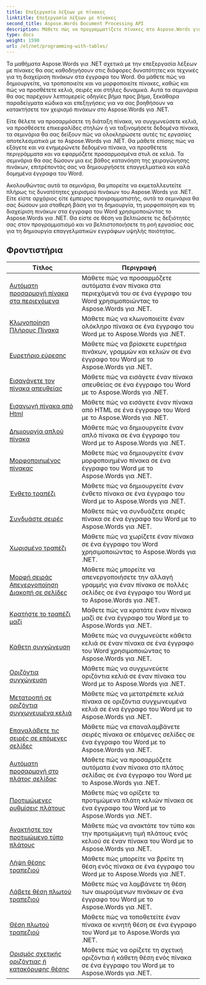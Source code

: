 ```yaml
---
title: Επεξεργασία λέξεων με πίνακες
linktitle: Επεξεργασία λέξεων με πίνακες
second_title: Aspose.Words Document Processing API
description: Μάθετε πώς να προγραμματίζετε πίνακες στο Aspose.Words για .NET. Μάθετε πώς να δημιουργείτε, να χειρίζεστε και να μορφοποιείτε πίνακες στα έγγραφά σας στο Word με οδηγίες βήμα προς βήμα και παραδείγματα κώδικα C#.
type: docs
weight: 1590
url: /el/net/programming-with-tables/
---
```

Τα μαθήματα Aspose.Words για .NET σχετικά με την επεξεργασία λέξεων με πίνακες θα σας καθοδηγήσουν στις διάφορες δυνατότητες και τεχνικές για τη διαχείριση πινάκων στα έγγραφα του Word. Θα μάθετε πώς να δημιουργείτε, να τροποποιείτε και να μορφοποιείτε πίνακες, καθώς και πώς να προσθέτετε κελιά, σειρές και στήλες δυναμικά. Αυτά τα σεμινάρια θα σας παρέχουν λεπτομερείς οδηγίες βήμα προς βήμα, ξεκάθαρα παραδείγματα κώδικα και επεξηγήσεις για να σας βοηθήσουν να κατακτήσετε τον χειρισμό πινάκων στο Aspose.Words για .NET.

Είτε θέλετε να προσαρμόσετε τη διάταξη πίνακα, να συγχωνεύσετε κελιά, να προσθέσετε επικεφαλίδες στηλών ή να ταξινομήσετε δεδομένα πίνακα, τα σεμινάρια θα σας δείξουν πώς να ολοκληρώσετε αυτές τις εργασίες αποτελεσματικά με το Aspose.Words για .NET. Θα μάθετε επίσης πώς να εξάγετε και να ενημερώνετε δεδομένα πίνακα, να προσθέτετε περιγράμματα και να εφαρμόζετε προσαρμοσμένα στυλ σε κελιά. Τα σεμινάρια θα σας δώσουν μια εις βάθος κατανόηση της χειραγώγησης πινάκων, επιτρέποντάς σας να δημιουργήσετε επαγγελματικά και καλά δομημένα έγγραφα του Word.

Ακολουθώντας αυτά τα σεμινάρια, θα μπορείτε να εκμεταλλευτείτε πλήρως τις δυνατότητες χειρισμού πινάκων του Aspose.Words για .NET. Είτε είστε αρχάριος είτε έμπειρος προγραμματιστής, αυτά τα σεμινάρια θα σας δώσουν μια σταθερή βάση για τη δημιουργία, τη μορφοποίηση και τη διαχείριση πινάκων στα έγγραφα του Word χρησιμοποιώντας το Aspose.Words για .NET. Θα είστε σε θέση να βελτιώσετε τις δεξιότητές σας στον προγραμματισμό και να βελτιστοποιήσετε τη ροή εργασίας σας για τη δημιουργία επαγγελματικών εγγράφων υψηλής ποιότητας.

 ## Φροντιστήρια
| Τίτλος | Περιγραφή |
| --- | --- |
| [Αυτόματη προσαρμογή πίνακα στα περιεχόμενα](./auto-fit-table-to-contents/) | Μάθετε πώς να προσαρμόζετε αυτόματα έναν πίνακα στα περιεχόμενά του σε ένα έγγραφο του Word χρησιμοποιώντας το Aspose.Words για .NET. |
| [Κλωνοποίηση Πλήρους Πίνακα](./clone-complete-table/) | Μάθετε πώς να κλωνοποιείτε έναν ολόκληρο πίνακα σε ένα έγγραφο του Word με το Aspose.Words για .NET. |
| [Ευρετήριο εύρεσης](./finding-index/) | Μάθετε πώς να βρίσκετε ευρετήρια πινάκων, γραμμών και κελιών σε ένα έγγραφο του Word με το Aspose.Words για .NET. |
| [Εισαγάγετε τον πίνακα απευθείας](./insert-table-directly/) | Μάθετε πώς να εισάγετε έναν πίνακα απευθείας σε ένα έγγραφο του Word με το Aspose.Words για .NET. |
| [Εισαγωγή πίνακα από Html](./insert-table-from-html/) | Μάθετε πώς να εισάγετε έναν πίνακα από HTML σε ένα έγγραφο του Word με το Aspose.Words για .NET. |
| [Δημιουργία απλού πίνακα](./create-simple-table/) | Μάθετε πώς να δημιουργείτε έναν απλό πίνακα σε ένα έγγραφο του Word με το Aspose.Words για .NET. |
| [Μορφοποιημένος πίνακας](./formatted-table/) | Μάθετε πώς να δημιουργείτε έναν μορφοποιημένο πίνακα σε ένα έγγραφο του Word με το Aspose.Words για .NET. |
| [Ένθετο τραπέζι](./nested-table/) | Μάθετε πώς να δημιουργείτε έναν ένθετο πίνακα σε ένα έγγραφο του Word με το Aspose.Words για .NET. |
| [Συνδυάστε σειρές](./combine-rows/) | Μάθετε πώς να συνδυάζετε σειρές πίνακα σε ένα έγγραφο του Word με το Aspose.Words για .NET. |
| [Χωρισμένο τραπέζι](./split-table/) | Μάθετε πώς να χωρίζετε έναν πίνακα σε ένα έγγραφο του Word χρησιμοποιώντας το Aspose.Words για .NET. |
| [Μορφή σειράς Απενεργοποίηση Διακοπή σε σελίδες](./row-format-disable-break-across-pages/) | Μάθετε πώς μπορείτε να απενεργοποιήσετε την αλλαγή γραμμής για έναν πίνακα σε πολλές σελίδες σε ένα έγγραφο του Word με το Aspose.Words για .NET. |
| [Κρατήστε το τραπέζι μαζί](./keep-table-together/) | Μάθετε πώς να κρατάτε έναν πίνακα μαζί σε ένα έγγραφο του Word με το Aspose.Words για .NET. |
| [Κάθετη συγχώνευση](./vertical-merge/) | Μάθετε πώς να συγχωνεύετε κάθετα κελιά σε έναν πίνακα σε ένα έγγραφο του Word χρησιμοποιώντας το Aspose.Words για .NET. |
| [Οριζόντια συγχώνευση](./horizontal-merge/) | Μάθετε πώς να συγχωνεύετε οριζόντια κελιά σε έναν πίνακα του Word με το Aspose.Words για .NET. |
| [Μετατροπή σε οριζόντια συγχωνευμένα κελιά](./convert-to-horizontally-merged-cells/) | Μάθετε πώς να μετατρέπετε κελιά πίνακα σε οριζόντια συγχωνευμένα κελιά σε ένα έγγραφο του Word με το Aspose.Words για .NET. |
| [Επαναλάβετε τις σειρές σε επόμενες σελίδες](./repeat-rows-on-subsequent-pages/) | Μάθετε πώς να επαναλαμβάνετε σειρές πίνακα σε επόμενες σελίδες σε ένα έγγραφο του Word με το Aspose.Words για .NET. |
| [Αυτόματη προσαρμογή στο πλάτος σελίδας](./auto-fit-to-page-width/) | Μάθετε πώς να προσαρμόζετε αυτόματα έναν πίνακα στο πλάτος σελίδας σε ένα έγγραφο του Word με το Aspose.Words για .NET. |
| [Προτιμώμενες ρυθμίσεις πλάτους](./preferred-width-settings/) | Μάθετε πώς να ορίζετε τα προτιμώμενα πλάτη κελιών πίνακα σε ένα έγγραφο του Word με το Aspose.Words για .NET. |
| [Ανακτήστε τον προτιμώμενο τύπο πλάτους](./retrieve-preferred-width-type/) | Μάθετε πώς να ανακτάτε τον τύπο και την προτιμώμενη τιμή πλάτους ενός κελιού σε έναν πίνακα του Word με το Aspose.Words για .NET. |
| [Λήψη θέσης τραπεζιού](./get-table-position/) | Μάθετε πώς μπορείτε να βρείτε τη θέση ενός πίνακα σε ένα έγγραφο του Word με το Aspose.Words για .NET. |
| [Λάβετε θέση πλωτού τραπεζιού](./get-floating-table-position/) | Μάθετε πώς να λαμβάνετε τη θέση των αιωρούμενων πινάκων σε ένα έγγραφο του Word με το Aspose.Words για .NET. |
| [Θέση πλωτού τραπεζιού](./floating-table-position/) | Μάθετε πώς να τοποθετείτε έναν πίνακα σε κινητή θέση σε ένα έγγραφο του Word με το Aspose.Words για .NET. |
| [Ορισμός σχετικής οριζόντιας ή κατακόρυφης θέσης](./set-relative-horizontal-or-vertical-position/) | Μάθετε πώς να ορίζετε τη σχετική οριζόντια ή κάθετη θέση ενός πίνακα σε ένα έγγραφο του Word με το Aspose.Words για .NET. |